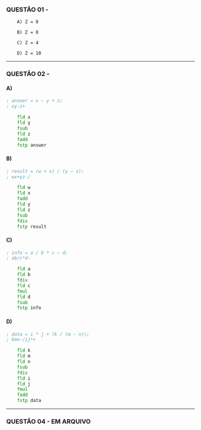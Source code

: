 ### QUESTÃO 01 -

        A) Z = 8

        B) Z = 8

        C) Z = 4
        
        D) Z = 10


----

### QUESTÃO 02 -

#### A)
```asm
; answer = x – y + z;
; xy-z+

    fld x
    fld y
    fsub
    fld z
    fadd
    fstp answer
```

#### B)
```asm
; result = (w + x) / (y – z);
; wx+yz-/

    fld w
    fld x
    fadd
    fld y
    fld z
    fsub
    fdiv
    fstp result
```

#### C)
```asm
; info = a / b * c – d; 
; ab/c*d-

    fld a
    fld b
    fdiv
    fld c
    fmul
    fld d
    fsub
    fstp info
```

#### D)
```asm
; data = i * j + (k / (m – n));
; kmn-/ij*+

    fld k
    fld m
    fld n
    fsub
    fdiv
    fld i 
    fld j 
    fmul
    fadd
    fstp data
```
----
### QUESTÃO 04 - EM ARQUIVO


        


